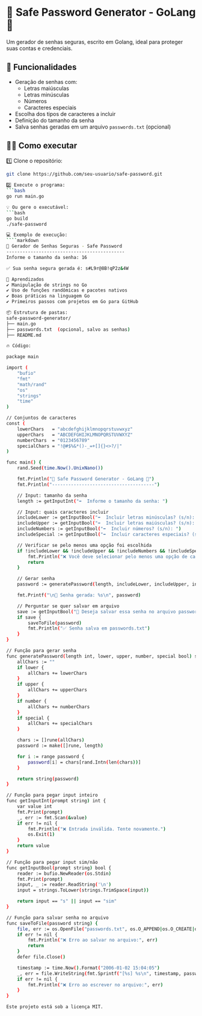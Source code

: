 # 🔐 Safe Password Generator - GoLang 🚀

Um gerador de senhas seguras, escrito em Golang, ideal para proteger suas contas e credenciais.

## 🚀 Funcionalidades
- Geração de senhas com:
  - Letras maiúsculas
  - Letras minúsculas
  - Números
  - Caracteres especiais
- Escolha dos tipos de caracteres a incluir
- Definição do tamanho da senha
- Salva senhas geradas em um arquivo `passwords.txt` (opcional)

## 🏃‍♂️ Como executar

1️⃣ Clone o repositório:

```bash
git clone https://github.com/seu-usuario/safe-password.git
  
2️⃣ Execute o programa:
```bash
go run main.go

💡 Ou gere o executável:
```bash
go build
./safe-password

💻 Exemplo de execução:
````markdown
🔐 Gerador de Senhas Seguras - Safe Password
--------------------------------------------
Informe o tamanho da senha: 16

✅ Sua senha segura gerada é: s#L9r@8B!qP2z&4W

🧠 Aprendizados
✔️ Manipulação de strings no Go
✔️ Uso de funções randômicas e pacotes nativos
✔️ Boas práticas na linguagem Go
✔️ Primeiros passos com projetos em Go para GitHub

📦 Estrutura de pastas:
safe-password-generator/
├── main.go
├── passwords.txt  (opcional, salvo as senhas)
├── README.md

🔥 Código:

package main

import (
	"bufio"
	"fmt"
	"math/rand"
	"os"
	"strings"
	"time"
)

// Conjuntos de caracteres
const (
	lowerChars   = "abcdefghijklmnopqrstuvwxyz"
	upperChars   = "ABCDEFGHIJKLMNOPQRSTUVWXYZ"
	numberChars  = "0123456789"
	specialChars = "!@#$%&*()-_=+[]{}<>?/|"
)

func main() {
	rand.Seed(time.Now().UnixNano())

	fmt.Println("🔐 Safe Password Generator - GoLang 🚀")
	fmt.Println("--------------------------------------")

	// Input: tamanho da senha
	length := getInputInt("➡️  Informe o tamanho da senha: ")

	// Input: quais caracteres incluir
	includeLower := getInputBool("➡️  Incluir letras minúsculas? (s/n): ")
	includeUpper := getInputBool("➡️  Incluir letras maiúsculas? (s/n): ")
	includeNumbers := getInputBool("➡️  Incluir números? (s/n): ")
	includeSpecial := getInputBool("➡️  Incluir caracteres especiais? (s/n): ")

	// Verificar se pelo menos uma opção foi escolhida
	if !includeLower && !includeUpper && !includeNumbers && !includeSpecial {
		fmt.Println("❌ Você deve selecionar pelo menos uma opção de caractere.")
		return
	}

	// Gerar senha
	password := generatePassword(length, includeLower, includeUpper, includeNumbers, includeSpecial)

	fmt.Printf("\n🔑 Senha gerada: %s\n", password)

	// Perguntar se quer salvar em arquivo
	save := getInputBool("💾 Deseja salvar essa senha no arquivo passwords.txt? (s/n): ")
	if save {
		saveToFile(password)
		fmt.Println("✅ Senha salva em passwords.txt")
	}
}

// Função para gerar senha
func generatePassword(length int, lower, upper, number, special bool) string {
	allChars := ""
	if lower {
		allChars += lowerChars
	}
	if upper {
		allChars += upperChars
	}
	if number {
		allChars += numberChars
	}
	if special {
		allChars += specialChars
	}

	chars := []rune(allChars)
	password := make([]rune, length)

	for i := range password {
		password[i] = chars[rand.Intn(len(chars))]
	}

	return string(password)
}

// Função para pegar input inteiro
func getInputInt(prompt string) int {
	var value int
	fmt.Print(prompt)
	_, err := fmt.Scan(&value)
	if err != nil {
		fmt.Println("❌ Entrada inválida. Tente novamente.")
		os.Exit(1)
	}
	return value
}

// Função para pegar input sim/não
func getInputBool(prompt string) bool {
	reader := bufio.NewReader(os.Stdin)
	fmt.Print(prompt)
	input, _ := reader.ReadString('\n')
	input = strings.ToLower(strings.TrimSpace(input))

	return input == "s" || input == "sim"
}

// Função para salvar senha no arquivo
func saveToFile(password string) {
	file, err := os.OpenFile("passwords.txt", os.O_APPEND|os.O_CREATE|os.O_WRONLY, 0644)
	if err != nil {
		fmt.Println("❌ Erro ao salvar no arquivo:", err)
		return
	}
	defer file.Close()

	timestamp := time.Now().Format("2006-01-02 15:04:05")
	_, err = file.WriteString(fmt.Sprintf("[%s] %s\n", timestamp, password))
	if err != nil {
		fmt.Println("❌ Erro ao escrever no arquivo:", err)
	}
}

Este projeto está sob a licença MIT.





